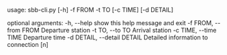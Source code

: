 usage: sbb-cli.py [-h] -f FROM -t TO [-c TIME] [-d DETAIL]

optional arguments:
  -h, --help            show this help message and exit
  -f FROM, --from FROM  Departure station
  -t TO, --to TO        Arrival station
  -c TIME, --time TIME  Departure time
  -d DETAIL, --detail DETAIL
                        Detailed information to connection [n]
